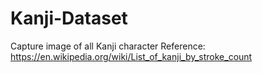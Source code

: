 # Kanji-Dataset
Capture image of all Kanji character
Reference: https://en.wikipedia.org/wiki/List_of_kanji_by_stroke_count
